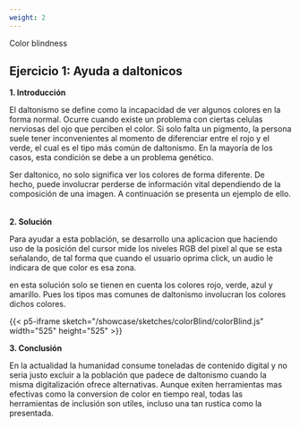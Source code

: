 ```yaml
---
weight: 2
---
```

Color blindness

## Ejercicio 1: Ayuda a daltonicos

**1. Introducción**

El daltonismo se define como la incapacidad de ver algunos colores en la forma normal. Ocurre cuando existe un problema con ciertas celulas nerviosas del ojo que perciben el color. Si solo falta un pigmento, la persona suele tener inconvenientes al momento de diferenciar entre el rojo y el verde, el cual es el tipo más común de daltonismo. En la mayoría de los casos, esta condición se debe a un problema genético.

Ser daltonico, no solo significa ver los colores de forma diferente. De hecho, puede involucrar perderse de información vital dependiendo de la composición de una imagen. A continuación se presenta un ejemplo de ello. 


######


**2. Solución**

Para ayudar a esta población, se desarrollo una aplicacion que haciendo uso de la posición del cursor mide los niveles RGB del pixel al que se esta señalando, de tal forma que cuando el usuario oprima click, un audio le indicara de que color es esa zona. 

en esta solución solo se tienen en cuenta los colores rojo, verde, azul y amarillo. Pues los tipos mas comunes de daltonismo involucran los colores dichos colores.

{{< p5-iframe sketch="/showcase/sketches/colorBlind/colorBlind.js"  width="525" height="525" >}}

**3. Conclusión**

En la actualidad la humanidad consume toneladas de contenido digital y no seria justo excluir a la población que padece de daltonismo cuando 
la misma digitalización ofrece alternativas. Aunque exiten herramientas mas efectivas como la conversion de color en tiempo real, todas
las herramientas de inclusión son utiles, incluso una tan rustica como la presentada.
